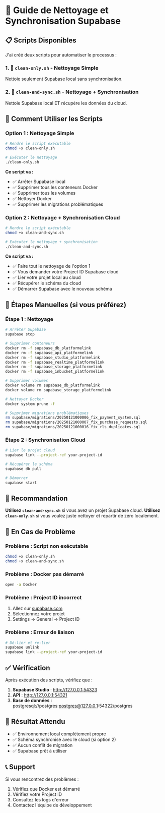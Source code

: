 # 🚀 Guide de Nettoyage et Synchronisation Supabase

## 📋 **Scripts Disponibles**

J'ai créé deux scripts pour automatiser le processus :

### **1. 🧹 `clean-only.sh` - Nettoyage Simple**
Nettoie seulement Supabase local sans synchronisation.

### **2. 🔄 `clean-and-sync.sh` - Nettoyage + Synchronisation**
Nettoie Supabase local ET récupère les données du cloud.

## 🎯 **Comment Utiliser les Scripts**

### **Option 1 : Nettoyage Simple**

```bash
# Rendre le script exécutable
chmod +x clean-only.sh

# Exécuter le nettoyage
./clean-only.sh
```

**Ce script va :**
- ✅ Arrêter Supabase local
- ✅ Supprimer tous les conteneurs Docker
- ✅ Supprimer tous les volumes
- ✅ Nettoyer Docker
- ✅ Supprimer les migrations problématiques

### **Option 2 : Nettoyage + Synchronisation Cloud**

```bash
# Rendre le script exécutable
chmod +x clean-and-sync.sh

# Exécuter le nettoyage + synchronisation
./clean-and-sync.sh
```

**Ce script va :**
- ✅ Faire tout le nettoyage de l'option 1
- ✅ Vous demander votre Project ID Supabase cloud
- ✅ Lier votre projet local au cloud
- ✅ Récupérer le schéma du cloud
- ✅ Démarrer Supabase avec le nouveau schéma

## 🔧 **Étapes Manuelles (si vous préférez)**

### **Étape 1 : Nettoyage**
```bash
# Arrêter Supabase
supabase stop

# Supprimer conteneurs
docker rm -f supabase_db_platformelink
docker rm -f supabase_api_platformelink
docker rm -f supabase_studio_platformelink
docker rm -f supabase_realtime_platformelink
docker rm -f supabase_storage_platformelink
docker rm -f supabase_inbucket_platformelink

# Supprimer volumes
docker volume rm supabase_db_platformelink
docker volume rm supabase_storage_platformelink

# Nettoyer Docker
docker system prune -f

# Supprimer migrations problématiques
rm supabase/migrations/20250121000006_fix_payment_system.sql
rm supabase/migrations/20250121000007_fix_purchase_requests.sql
rm supabase/migrations/20250121000016_fix_rls_duplicates.sql
```

### **Étape 2 : Synchronisation Cloud**
```bash
# Lier le projet cloud
supabase link --project-ref your-project-id

# Récupérer le schéma
supabase db pull

# Démarrer
supabase start
```

## 🎯 **Recommandation**

**Utilisez `clean-and-sync.sh`** si vous avez un projet Supabase cloud.
**Utilisez `clean-only.sh`** si vous voulez juste nettoyer et repartir de zéro localement.

## 🚨 **En Cas de Problème**

### **Problème : Script non exécutable**
```bash
chmod +x clean-only.sh
chmod +x clean-and-sync.sh
```

### **Problème : Docker pas démarré**
```bash
open -a Docker
```

### **Problème : Project ID incorrect**
1. Allez sur [supabase.com](https://supabase.com)
2. Sélectionnez votre projet
3. Settings → General → Project ID

### **Problème : Erreur de liaison**
```bash
# Dé-lier et re-lier
supabase unlink
supabase link --project-ref your-project-id
```

## ✅ **Vérification**

Après exécution des scripts, vérifiez que :

1. **Supabase Studio** : http://127.0.0.1:54323
2. **API** : http://127.0.0.1:54321
3. **Base de données** : postgresql://postgres:postgres@127.0.0.1:54322/postgres

## 🎉 **Résultat Attendu**

- ✅ Environnement local complètement propre
- ✅ Schéma synchronisé avec le cloud (si option 2)
- ✅ Aucun conflit de migration
- ✅ Supabase prêt à utiliser

## 📞 **Support**

Si vous rencontrez des problèmes :
1. Vérifiez que Docker est démarré
2. Vérifiez votre Project ID
3. Consultez les logs d'erreur
4. Contactez l'équipe de développement 
